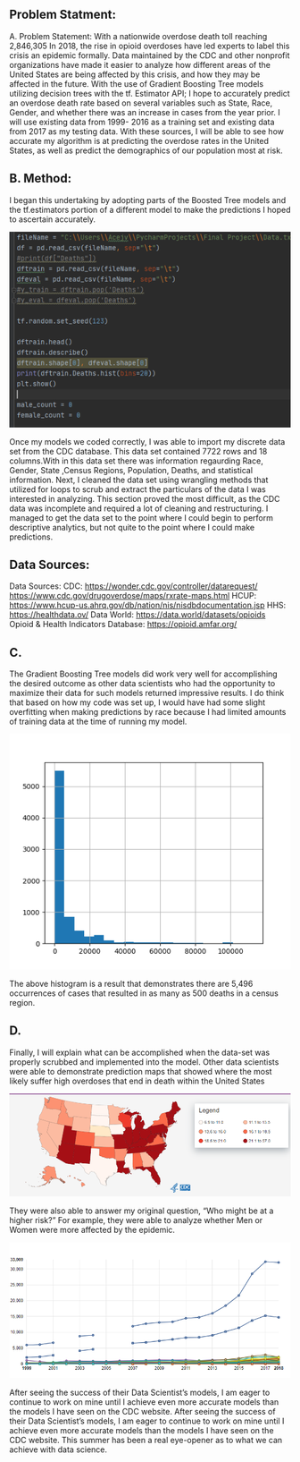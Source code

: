 ## Problem Statment: 

A. Problem Statement: With a nationwide overdose death toll reaching 2,846,305 In 2018, the rise in opioid overdoses have led experts to label this crisis an epidemic formally. Data maintained by the CDC and other nonprofit organizations have made it easier to analyze how different areas of the United States are being affected by this crisis, and how they may be affected in the future.  With the use of Gradient Boosting Tree models utilizing decision trees with the tf. Estimator API; I hope to accurately predict an overdose death rate based on several variables such as State, Race, Gender, and whether there was an increase in cases from the year prior. I will use existing data from 1999- 2016 as a training set and existing data from 2017 as my testing data. With these sources, I will be able to see how accurate my algorithm is at predicting the overdose rates in the United States, as well as predict the demographics of our population most at risk.

## B. Method: 

I began this undertaking by adopting parts of the Boosted Tree models and the tf.estimators  portion of a different model to make the predictions I hoped to ascertain accurately.

![Capture_Final](https://github.com/Acejv21/Ace_Code/blob/master/Capture_Final.PNG?raw=true)

Once my models we coded correctly, I was able to import my discrete data set from the CDC database. This data set contained 7722 rows and 18 columns.With in this data set there was information regaurding Race, Gender, State ,Census Regions, Population, Deaths, and  statistical information. Next, I cleaned the data set using wrangling methods that utilized for loops to scrub and extract the particulars of the data I was interested in analyzing. This section proved the most difficult, as the CDC data was incomplete and required a lot of cleaning and restructuring. I managed to get the data set to the point where I could begin to perform descriptive analytics, but not quite to the point where I could make predictions.  

##  Data Sources:

Data Sources: CDC: https://wonder.cdc.gov/controller/datarequest/  https://www.cdc.gov/drugoverdose/maps/rxrate-maps.html HCUP: https://www.hcup-us.ahrq.gov/db/nation/nis/nisdbdocumentation.jsp HHS: https://healthdata.ov/ Data World: https://data.world/datasets/opioids Opioid & Health Indicators Database: https://opioid.amfar.org/

## C. 

The Gradient Boosting Tree models did work very well for accomplishing the desired outcome as other data scientists who had the opportunity to maximize their data for such models returned impressive results. I do think that based on how my code was set up, I would have had some slight overfitting when making predictions by race because I had limited amounts of training data at the time of running my model.

![Figure_1_FP.png](https://github.com/Acejv21/Ace_Code/blob/master/Figure_1_FP.png?raw=true)

The above histogram is a result that demonstrates there are 5,496 occurrences of cases that resulted in as many as 500 deaths in a census region.  
 
## D.

Finally, I will explain what can be accomplished when the data-set was properly scrubbed and implemented into the model. Other data scientists were able to demonstrate prediction maps that showed where the most likely suffer high overdoses that end in death within the United States

![Capture.PNG](https://github.com/Acejv21/Ace_Code/blob/master/Capture.PNG?raw=true)

They were also able to answer my original question, “Who might be at a higher risk?” For example, they were able to analyze whether Men or Women were more affected by the epidemic.

![sex%20graph.PNG](https://github.com/Acejv21/Ace_Code/blob/master/sex%20graph.PNG?raw=true)

After seeing the success of their Data Scientist’s models, I am eager to continue to work on mine until I achieve even more accurate models than the models I have seen on the CDC website. After seeing the success of their Data Scientist’s models, I am eager to continue to work on mine until I achieve even more accurate models than the models I have seen on the CDC website. This summer has been a real eye-opener as to what we can achieve with data science.
